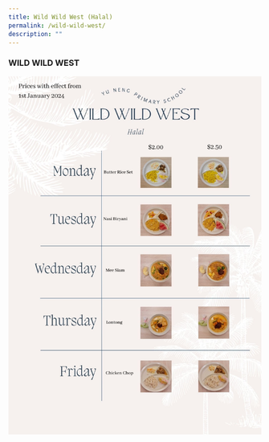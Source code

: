 ```yaml
---
title: Wild Wild West (Halal)
permalink: /wild-wild-west/
description: ""
---
```

### WILD WILD WEST

![](/images/wild_wild_west.jpg)